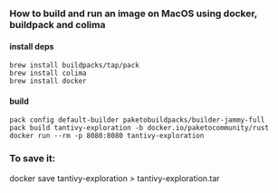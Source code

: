### How to build and run an image on MacOS using docker, buildpack and colima

#### install deps
    brew install buildpacks/tap/pack
    brew install colima
    brew install docker

#### build 
    pack config default-builder paketobuildpacks/builder-jammy-full
    pack build tantivy-exploration -b docker.io/paketocommunity/rust
    docker run --rm -p 8080:8080 tantivy-exploration

### To save it:
  docker save tantivy-exploration > tantivy-exploration.tar

